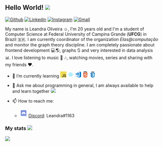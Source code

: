 # <h2> Hello World! <img src="https://media.giphy.com/media/mGcNjsfWAjY5AEZNw6/giphy.gif" width="50"></h2>

[![Github](https://img.shields.io/badge/-Github-000?style=flat&logo=Github&logoColor=white)](https://github.com/LeandraOliveiraS)
[![Linkedin](https://img.shields.io/badge/-LinkedIn-blue?style=flat&logo=Linkedin&logoColor=white)](https://www.linkedin.com/in/leandra-silva-831b891ab/)
[![Instagram](https://img.shields.io/badge/-Instagram-c13584?style=flat&labelColor=c13584&logo=instagram&logoColor=white)](https://www.instagram.com/_leandra.oliveiras)
[![Gmail](https://img.shields.io/badge/-Gmail-c14438?style=flat&logo=Gmail&logoColor=white)](mailto:leandra.silva@ccc.ufcg.edu.br)

My name is Leandra Oliveira ☺️, I'm 20 years old and I'm a student of Computer Science at Federal University of Campina Grande (**UFCG**) in Brazil 🇧🇷.
I am currently coordinator of the organization *Elas@computação* and monitor the graph theory discipline. I am completely passionate about frontend development :computer::earth_americas:, graphs  :arrows_clockwise: and very interested in data analysis :bar_chart:. I love listening to music :heartbeat: :notes:, watching movies, series and sharing with my friends  :heart:.

- 🌱 I’m currently learning <img height="20" src="https://raw.githubusercontent.com/github/explore/80688e429a7d4ef2fca1e82350fe8e3517d3494d/topics/javascript/javascript.png"></code>
<code><img height="20" src="https://raw.githubusercontent.com/github/explore/80688e429a7d4ef2fca1e82350fe8e3517d3494d/topics/react/react.png"></code>
<code><img height="20" src="https://raw.githubusercontent.com/github/explore/80688e429a7d4ef2fca1e82350fe8e3517d3494d/topics/visual-studio-code/visual-studio-code.png"></code>
<code><img height="20" src="https://raw.githubusercontent.com/github/explore/80688e429a7d4ef2fca1e82350fe8e3517d3494d/topics/html/html.png"></code>
<code><img height="20" src="https://raw.githubusercontent.com/github/explore/80688e429a7d4ef2fca1e82350fe8e3517d3494d/topics/css/css.png"></code>

- 💬 Ask me about programming in general, I am always available to help and learn together <img height ="25" src= "https://camo.githubusercontent.com/6ba7b982e69849c28d40e15131d5557cd65455a6/68747470733a2f2f6d656469612e67697068792e636f6d2f6d656469612f4c6e516a7057614f4e386e68723231764e572f67697068792e676966" />

- 📫 How to reach me: 
   
   - <a><img height="25" src="https://raw.githubusercontent.com/github/explore/80688e429a7d4ef2fca1e82350fe8e3517d3494d/topics/discord/discord.png"> [Discord](https://discord.com/): Leandra#1163 </a>

<h3> My stats <img src="https://media.giphy.com/media/Mn0PsxMyaoXRu/giphy.gif" width="50" ></h3> 
<a href="https://github.com/anuraghazra/github-readme-stats">
  <img align="left" src="https://github-readme-stats.vercel.app/api?username=LeandraOliveiraS&theme=dracula&show_icons=true" />
</a>
